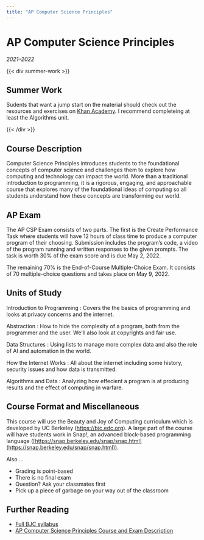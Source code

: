 ```yaml
---
title: "AP Computer Science Principles"
---
```


# AP Computer Science Principles
_2021–2022_


{{< div summer-work >}}

## Summer Work

Sudents that want a jump start on the material should check out the resources and exercises on [Khan Academy](https://www.khanacademy.org/computing/ap-computer-science-principles). I recommend completeing at least the Algorithms unit.

{{< /div >}}


## Course Description

Computer Science Principles introduces students to the foundational concepts of computer science and challenges them to explore how computing and technology can impact the world. More than a traditional introduction to programming, it is a rigorous, engaging, and approachable course that explores many of the foundational ideas of computing so all students understand how these concepts are transforming our world.

## AP Exam

The AP CSP Exam consists of two parts. The first is the Create Performance Task where students will have 12 hours of class time to produce a computer program of their choosing. Submission includes the program’s code, a video of the program running and written responses to the given prompts. The task is worth 30% of the exam score and is due May 2, 2022.

The remaining 70% is the End-of-Course Multiple-Choice Exam. It consists of 70 multiple-choice questions and takes place on May 9, 2022.

## Units of Study

Introduction to Programming
: Covers the the basics of programming and looks at privacy concerns and the internet.

Abstraction
: How to hide the complexity of a program, both from the programmer and the user. We'll also look at copyrights and fair use.

Data Structures
: Using lists to manage more complex data and also the role of AI and automation in the world.

How the Internet Works
: All about the internet including some history, security issues and how data is transmitted.

Algorithms and Data
: Analyzing how effecient a program is at producing results and the effect of computing in warfare.

## Course Format and Miscellaneous

This course will use the Beauty and Joy of Computing curriculum which is developed by UC Berkeley (https://bjc.edc.org). A large part of the course will have students work in Snap<em>!</em>, an advanced block-based programming language ([https://snap.berkeley.edu/snap/snap.html](https://snap.berkeley.edu/snap/snap.html)).

Also ...

- Grading is point-based
- There is no final exam
- Question? Ask your classmates first
- Pick up a piece of garbage on your way out of the classroom

## Further Reading

- [Full BJC syllabus](https://bjc.edc.org/bjc-r/docs/BJC-Syllabus-2020.pdf)
- [AP Computer Science Principles Course and Exam Description](https://apcentral.collegeboard.org/pdf/ap-computer-science-principles-course-and-exam-description.pdf?course=ap-computer-science-principles)
